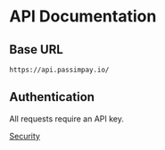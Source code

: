 # API Documentation

## Base URL
`https://api.passimpay.io/`

## Authentication
All requests require an API key.

[Security](docs/security.md)


